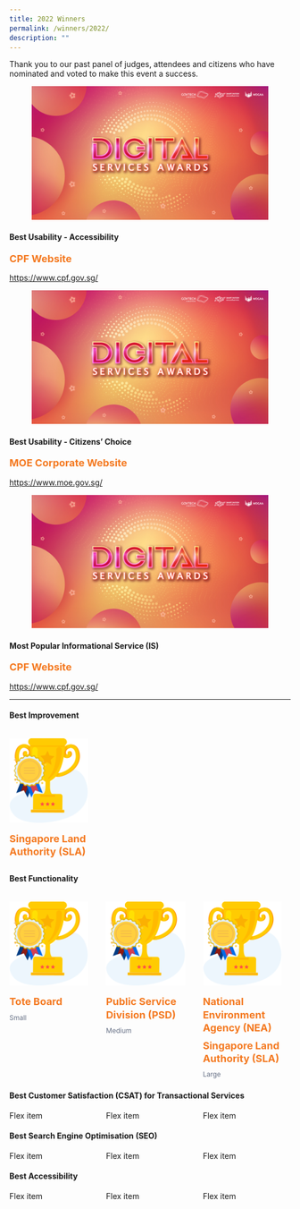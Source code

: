 ```yaml
---
title: 2022 Winners
permalink: /winners/2022/
description: ""
---
```

<style type="text/css">
.content h4 {
    color: #B41E8E;
    font-weight: 700;
}
.winner {
    font-size: 1.125rem;
    color: #F47920;
    font-weight: 700;
    line-height: 1.3 !important;
    margin-top: 0;
	margin-bottom:8px;
}
.classification {
    font-size: 0.75rem;
    color: #667085;
    line-height: 1.5 !important;
}
.grid-container {
    display: grid;
    gap: 1rem;
grid-template-columns: repeat(3, calc((100% - 16px * 2) / 3));
    justify-content: center;
}
.grid-container figure {
    margin-left: 0;
    margin-right: 1rem;
}
.grid-container .media+.media {
    border: 0 none !important;
    margin-top: 0 !important;
    padding: 0 !important;
}
</style>
<p>Thank you to our past panel of judges, attendees and citizens who have nominated and voted to make this event a success.</p>
<div class="row is-multiline">
  <div class="col is-4">
    <figure class="image is-5by4"><img src="/images/digitalservicesawards.jpg"></figure>
  </div>
  <div class="col is-8">
    <h4>Best Usability - Accessibility</h4>
    <div class="winner">CPF Website</div>
    <p class="margin--top--none"><a target="_blank" href="https://www.cpf.gov.sg/">https://www.cpf.gov.sg/</a></p>
  </div>
  <div class="col is-4">
    <figure class="image is-5by4"><img src="/images/digitalservicesawards.jpg"></figure>
  </div>
  <div class="col is-8">
    <h4>Best Usability - Citizens’ Choice</h4>
    <div class="winner">MOE Corporate Website</div>
    <p class="margin--top--none"><a target="_blank" href="https://www.moe.gov.sg/">https://www.moe.gov.sg/</a></p>
  </div>
  <div class="col is-4">
    <figure class="image is-5by4"><img src="/images/digitalservicesawards.jpg"></figure>
  </div>
  <div class="col is-8">
    <h4>Most Popular Informational Service (IS)</h4>
    <div class="winner">CPF Website</div>
    <p class="margin--top--none"><a target="_blank" href="https://www.cpf.gov.sg/">https://www.cpf.gov.sg/</a></p>
  </div>
</div>
<hr>
<h4 class="has-text-centered">Best Improvement</h4>
<div class="grid-container">
  <div>
    <article class="media">
      <figure class="media-left"> <img alt="" src="/images/trophy.svg"> </figure>
      <div class="media-content">
        <div class="content">
          <div class="winner">Singapore Land Authority (SLA)</div>
        </div>
      </div>
    </article>
  </div>
</div>
<h4 class="has-text-centered">Best Functionality</h4>
<div class="grid-container is-centered">
  <article class="media">
    <figure class="media-left"> <img alt="" src="/images/trophy.svg"> </figure>
    <div class="media-content">
      <div class="content">
        <div class="winner">Tote Board</div>
        <div class="classification">Small</div>
      </div>
    </div>
  </article>
  <article class="media">
    <figure class="media-left"> <img alt="" src="/images/trophy.svg"> </figure>
    <div class="media-content">
      <div class="content">
        <div class="winner">Public Service Division (PSD)</div>
        <div class="classification">Medium</div>
      </div>
    </div>
  </article>
  <article class="media">
    <figure class="media-left"> <img alt="" src="/images/trophy.svg"> </figure>
    <div class="media-content">
      <div class="content">
        <div class="winner">National Environment Agency (NEA)</div>
        <div class="winner">Singapore Land Authority (SLA)</div>
        <div class="classification">Large</div>
      </div>
    </div>
  </article>
</div>
<h4 class="has-text-centered">Best Customer Satisfaction (CSAT) for Transactional Services</h4>
<div class="grid-container">
  <div>Flex item</div>
  <div>Flex item</div>
  <div>Flex item</div>
</div>
<h4 class="has-text-centered">Best Search Engine Optimisation (SEO)</h4>
<div class="grid-container">
  <div>Flex item</div>
  <div>Flex item</div>
  <div>Flex item</div>
</div>
<h4 class="has-text-centered">Best Accessibility</h4>
<div class="grid-container">
  <div>Flex item</div>
  <div>Flex item</div>
  <div>Flex item</div>
</div>